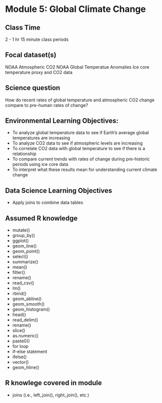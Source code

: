 # Module 5: Global Climate Change

## Class Time

2 - 1 hr 15 minute class periods

## Focal dataset(s)

NOAA Atmospheric CO2
NOAA Global Temperatue Anomalies
Ice core temperature proxy and CO2 data

## Science question

How do recent rates of global temperature and atmospheric CO2 change compare to 
pre-human rates of change?

## Environmental Learning Objectives:

* To analyze global temperature data to see if Earth’s average global 
  temperatures are increasing
* To analyze CO2 data to see if atmospheric levels are increasing
* To correlate CO2 data with global temperature to see if there is a 
  relationship
* To compare current trends with rates of change during pre-historic periods 
  using ice core data 
* To interpret what these results mean for understanding current climate change 

## Data Science Learning Objectives

* Apply joins to combine data tables

## Assumed R knowledge
* mutate()
* group_by()
* ggplot()
* geom_line()
* geom_point()
* select()
* summarize()
* mean()
* filter()
* rename()
* read_csv()
* lm()
* rbind()
* geom_abline()
* geom_smooth()
* geom_histogram()
* head()
* read_delim()
* rename()
* slice()
* as.numeric()
* paste0()
* for loop
* if-else statement
* ifelse()
* vector()
* geom_hline()

## R knowlege covered in module

* joins (i.e., left_join(), right_join(), etc.)
